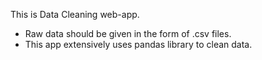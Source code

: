 This is Data Cleaning web-app.
- Raw data should be given in the form of .csv files.
- This app extensively uses pandas library to clean data.